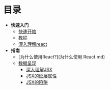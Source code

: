 # 目录
* **快速入门**
    * [快速开始](快速开始.md)
    * [教程](教程.md)
    * [深入理解react](深入理解react.md)
* **指南**
    * [为什么使用React?](为什么使用 React.md) 
    * [数据呈现](数据呈现.md)
        * [深入理解JSX](深入理解JSX.md)
        * [JSX的延展属性](JSX的延展属性.md)
        * [JSX的陷阱](JSX的陷阱.md)
    
